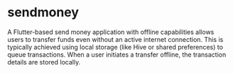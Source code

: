 # sendmoney
A Flutter-based send money application with offline capabilities allows users to transfer funds even without an active internet connection. This is typically achieved using local storage (like Hive or shared preferences) to queue transactions. When a user initiates a transfer offline, the transaction details are stored locally. 
